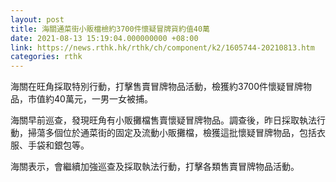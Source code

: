 ```yaml
---
layout: post
title: 海關通菜街小販檔檢約3700件懷疑冒牌貨約值40萬
date: 2021-08-13 15:19:04.000000000 +08:00
link: https://news.rthk.hk/rthk/ch/component/k2/1605744-20210813.htm
categories: rthk
---
```


海關在旺角採取特別行動，打擊售賣冒牌物品活動，檢獲約3700件懷疑冒牌物品，市值約40萬元，一男一女被捕。

海關早前巡查，發現旺角有小販攤檔售賣懷疑冒牌物品。調查後，昨日採取執法行動，掃蕩多個位於通菜街的固定及流動小販攤檔，檢獲這批懷疑冒牌物品，包括衣服、手袋和銀包等。

海關表示，會繼續加強巡查及採取執法行動，打擊各類售賣冒牌物品活動。
